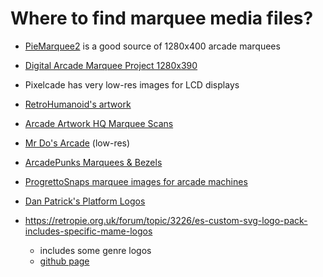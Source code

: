 # Where to find marquee media files?


- [PieMarquee2](https://github.com/losernator/PieMarquee2/tree/main/marquee) is a good source of 1280x400 arcade marquees

- [Digital Arcade Marquee Project 1280x390](https://github.com/jdotfite/DigitalArcadeMarqueeProject-1280x390)

- Pixelcade has very low-res images for LCD displays

- [RetroHumanoid's artwork](https://retrohumanoid.weebly.com/downloads.html)

- [Arcade Artwork HQ Marquee Scans](https://www.arcadeartwork.org/index.php?/category/37)

- [Mr Do's Arcade](https://mrdo.mameworld.info/mame_artwork_ingame.php) (low-res)

- [ArcadePunks Marquees & Bezels](https://www.arcadepunks.com/marquees-digital-marquees-cab-2/)


- [ProgrettoSnaps marquee images for arcade machines](https://www.progettosnaps.net/marquees/)


- [Dan Patrick's Platform Logos](https://forums.launchbox-app.com/files/file/3402-v2-platform-logos-professionally-redrawn-official-versions-new-bigbox-defaults/)


- https://retropie.org.uk/forum/topic/3226/es-custom-svg-logo-pack-includes-specific-mame-logos
	- includes some genre logos
	- [github page](https://github.com/UDb23/rpie-custom)